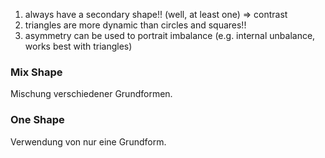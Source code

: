 1. always have a secondary shape!! (well, at least one) => contrast 
2. triangles are more dynamic than circles and squares!!
3. asymmetry can be used to portrait imbalance (e.g. internal unbalance, works best with triangles)

### Mix Shape
Mischung verschiedener Grundformen.
### One Shape
Verwendung von nur eine Grundform.